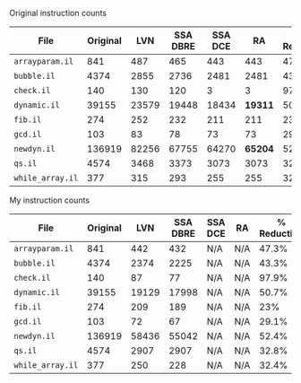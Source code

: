 Original instruction counts

| File            | Original | LVN   | SSA DBRE | SSA DCE | RA        | % Reduction |
| -               | -        | -     | -        | -       | -         | -           |
|`arrayparam.il`  |841       |487    | 465      | 443     | 443       | 47.3%       |
|`bubble.il`      |4374      |2855   | 2736     | 2481    | 2481      | 43.3%       |
|`check.il`       |140       |130    | 120      | 3       | 3         | 97.9%       |
|`dynamic.il`     |39155     |23579  | 19448    | 18434   | **19311** | 50.7%       |
|`fib.il`         |274       |252    | 232      | 211     | 211       | 23%         |
|`gcd.il`         |103       |83     | 78       | 73      | 73        | 29.1%       |
|`newdyn.il`      |136919    |82256  | 67755    | 64270   | **65204** | 52.4%       |
|`qs.il`          |4574      |3468   | 3373     | 3073    | 3073      | 32.8%       |
|`while_array.il` |377       |315    | 293      | 255     | 255       | 32.4%       |

My instruction counts

| File            | Original | LVN    | SSA DBRE | SSA DCE | RA       | % Reduction |
| -               | -        | -      | -        | -       | -        | -           |
|`arrayparam.il`  |841       | 442    | 432      | N/A     | N/A      | 47.3%       |
|`bubble.il`      |4374      | 2374   | 2225     | N/A     | N/A      | 43.3%       |
|`check.il`       |140       | 87     | 77       | N/A     | N/A      | 97.9%       |
|`dynamic.il`     |39155     | 19129  | 17998    | N/A     | N/A      | 50.7%       |
|`fib.il`         |274       | 209    | 189      | N/A     | N/A      | 23%         |
|`gcd.il`         |103       | 72     | 67       | N/A     | N/A      | 29.1%       |
|`newdyn.il`      |136919    | 58436  | 55042    | N/A     | N/A      | 52.4%       |
|`qs.il`          |4574      | 2907   | 2907     | N/A     | N/A      | 32.8%       |
|`while_array.il` |377       | 250    | 228      | N/A     | N/A      | 32.4%       |
